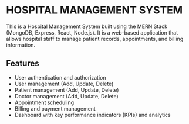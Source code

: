 # HOSPITAL MANAGEMENT SYSTEM

This is a Hospital Management System built using the MERN Stack (MongoDB, Express, React, Node.js). It is a web-based application that allows hospital staff to manage patient records, appointments, and billing information.

## Features

- User authentication and authorization
- User management (Add, Update, Delete)
- Patient management (Add, Update, Delete)
- Doctor management (Add, Update, Delete)
- Appointment scheduling
- Billing and payment management
- Dashboard with key performance indicators (KPIs) and analytics


<!-- ## Screenshots

### Dashboards

#### Admin Dashboard

<img width="1440" alt="Screenshot 2023-04-01 at 7 21 03 PM" src="https://user-images.githubusercontent.com/33474725/230932009-1f98b4d4-d0fd-41ca-b91d-79eae357c2fd.png">


#### Doctor Dashboard

<img width="1440" alt="Screenshot 2023-04-10 at 11 26 09 AM" src="https://user-images.githubusercontent.com/33474725/230932582-66d70e89-1d98-4cf4-b25e-87659e47681a.png">

#### User Management

<img width="1440" alt="Screenshot 2023-04-10 at 11 38 41 AM" src="https://user-images.githubusercontent.com/33474725/230936115-8ad23e01-38a0-4371-bd87-a7744f900d92.png">


#### Appointments Page

<img width="1439" alt="Screenshot 2023-04-10 at 11 34 00 AM" src="https://user-images.githubusercontent.com/33474725/230934185-958f66d1-d88b-40f5-a53b-df854c022975.png">

#### Prescriptions
<img width="1440" alt="Screenshot 2023-04-10 at 11 41 34 AM" src="https://user-images.githubusercontent.com/33474725/230936853-3df4cb40-fc53-4224-bb3c-7476a376765c.png">

#### Login Page

<img width="1440" alt="Screenshot 2023-04-10 at 11 35 51 AM" src="https://user-images.githubusercontent.com/33474725/230934880-defc60d5-59cf-47e7-ab2c-4f343ca6f106.png">

#### Register Page

<img width="1440" alt="Screenshot 2023-04-10 at 11 37 24 AM" src="https://user-images.githubusercontent.com/33474725/230935305-87750fda-d25c-486e-99de-12e8af936795.png">
 -->
